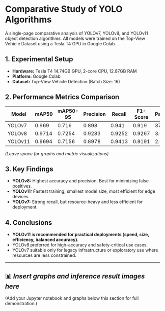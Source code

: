 # Comparative Study of YOLO Algorithms

A single-page comparative analysis of YOLOv7, YOLOv8, and YOLOv11 object detection algorithms. All models were trained on the Top-View Vehicle Dataset using a Tesla T4 GPU in Google Colab.

## 1. Experimental Setup
- **Hardware:** Tesla T4 14.74GB GPU, 2-core CPU, 12.67GB RAM
- **Platform:** Google Colab
- **Dataset:** Top-View Vehicle Detection (Batch Size: 16)

## 2. Performance Metrics Comparison
| Model   | mAP50   | mAP50-95 | Precision | Recall  | F1-Score | Params     | Size   |
| ------- | ------- | -------- | --------- | ------- | -------- | ---------- | ------ |
| YOLOv7  | 0.969   | 0.716    | 0.898     | 0.941   | 0.919    | 37.2M      | 75MB   |
| YOLOv8  | 0.9714  | 0.7254   | 0.9283    | 0.9252  | 0.9267   | 3.0M       | 5.96MB |
| YOLOv11 | 0.9694  | 0.7156   | 0.8978    | 0.9413  | 0.9191   | 2.6M       | 5.21MB |

_(Leave space for graphs and metric visualizations)_

## 3. Key Findings
- **YOLOv8:** Highest accuracy and precision. Best for minimizing false positives.
- **YOLOv11:** Fastest training, smallest model size, most efficient for edge devices.
- **YOLOv7:** Strong recall, but resource-heavy and less efficient for deployment.

## 4. Conclusions
- **YOLOv11 is recommended for practical deployments (speed, size, efficiency, balanced accuracy).**
- YOLOv8 preferred for high-accuracy and safety-critical use cases.
- YOLOv7 suitable only for legacy infrastructure or exploratory use where resources are less constrained.

---

## 📊 _Insert graphs and inference result images here_

(Add your Jupyter notebook and graphs below this section for full demonstration.)
